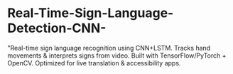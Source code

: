 # Real-Time-Sign-Language-Detection-CNN-
"Real-time sign language recognition using CNN+LSTM. Tracks hand movements &amp; interprets signs from video. Built with TensorFlow/PyTorch + OpenCV. Optimized for live translation &amp; accessibility apps.
